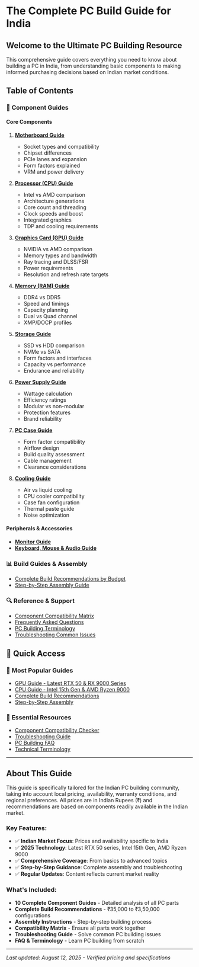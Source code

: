 # The Complete PC Build Guide for India

## Welcome to the Ultimate PC Building Resource

This comprehensive guide covers everything you need to know about building a PC in India, from understanding basic components to making informed purchasing decisions based on Indian market conditions.

## Table of Contents

### 🔧 **Component Guides**

#### Core Components
1. **[Motherboard Guide](guides/motherboard-guide.md)**
   - Socket types and compatibility
   - Chipset differences
   - PCIe lanes and expansion
   - Form factors explained
   - VRM and power delivery

2. **[Processor (CPU) Guide](guides/cpu-guide.md)**
   - Intel vs AMD comparison
   - Architecture generations
   - Core count and threading
   - Clock speeds and boost
   - Integrated graphics
   - TDP and cooling requirements

3. **[Graphics Card (GPU) Guide](guides/gpu-guide.md)**
   - NVIDIA vs AMD comparison
   - Memory types and bandwidth
   - Ray tracing and DLSS/FSR
   - Power requirements
   - Resolution and refresh rate targets

4. **[Memory (RAM) Guide](guides/ram-guide.md)**
   - DDR4 vs DDR5
   - Speed and timings
   - Capacity planning
   - Dual vs Quad channel
   - XMP/DOCP profiles

5. **[Storage Guide](guides/storage-guide.md)**
   - SSD vs HDD comparison
   - NVMe vs SATA
   - Form factors and interfaces
   - Capacity vs performance
   - Endurance and reliability

6. **[Power Supply Guide](guides/psu-guide.md)**
   - Wattage calculation
   - Efficiency ratings
   - Modular vs non-modular
   - Protection features
   - Brand reliability

7. **[PC Case Guide](guides/case-guide.md)**
   - Form factor compatibility
   - Airflow design
   - Build quality assessment
   - Cable management
   - Clearance considerations

8. **[Cooling Guide](guides/cooling-guide.md)**
   - Air vs liquid cooling
   - CPU cooler compatibility
   - Case fan configuration
   - Thermal paste guide
   - Noise optimization

#### Peripherals & Accessories
- **[Monitor Guide](guides/monitor-guide.md)**
- **[Keyboard, Mouse & Audio Guide](guides/peripherals-guide.md)**

### 📊 **Build Guides & Assembly**
- [Complete Build Recommendations by Budget](builds/budget-builds.md)
- [Step-by-Step Assembly Guide](assembly/build-guide.md)

### 🔍 **Reference & Support**
- [Component Compatibility Matrix](compatibility/compatibility-matrix.md)
- [Frequently Asked Questions](learning/faq.md)
- [PC Building Terminology](learning/terminology.md)
- [Troubleshooting Common Issues](troubleshooting/common-issues.md)

## 🌟 Quick Access

### 🎯 **Most Popular Guides**
- [GPU Guide - Latest RTX 50 & RX 9000 Series](guides/gpu-guide.md)
- [CPU Guide - Intel 15th Gen & AMD Ryzen 9000](guides/cpu-guide.md)
- [Complete Build Recommendations](builds/budget-builds.md)
- [Step-by-Step Assembly](assembly/build-guide.md)

### 🔧 **Essential Resources**
- [Component Compatibility Checker](compatibility/compatibility-matrix.md)
- [Troubleshooting Guide](troubleshooting/common-issues.md)
- [PC Building FAQ](learning/faq.md)
- [Technical Terminology](learning/terminology.md)

---

## About This Guide

This guide is specifically tailored for the Indian PC building community, taking into account local pricing, availability, warranty conditions, and regional preferences. All prices are in Indian Rupees (₹) and recommendations are based on components readily available in the Indian market.

### Key Features:
- ✅ **Indian Market Focus**: Prices and availability specific to India
- ✅ **2025 Technology**: Latest RTX 50 series, Intel 15th Gen, AMD Ryzen 9000
- ✅ **Comprehensive Coverage**: From basics to advanced topics
- ✅ **Step-by-Step Guidance**: Complete assembly and troubleshooting
- ✅ **Regular Updates**: Content reflects current market reality

### What's Included:
- **10 Complete Component Guides** - Detailed analysis of all PC parts
- **Complete Build Recommendations** - ₹35,000 to ₹3,50,000 configurations
- **Assembly Instructions** - Step-by-step building process
- **Compatibility Matrix** - Ensure all parts work together
- **Troubleshooting Guide** - Solve common PC building issues
- **FAQ & Terminology** - Learn PC building from scratch

---

*Last updated: August 12, 2025 - Verified pricing and specifications*
